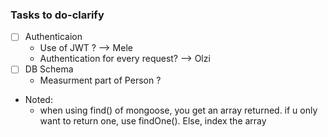 ### Tasks to do-clarify

- [ ] Authenticaion
	- Use of JWT ? --> Mele
	- Authentication for every request? --> Olzi
- [ ] DB Schema
	- Measurment part of Person ?
- Noted:
	- when using find() of mongoose, you get an array returned. if u only want to return one, use findOne(). Else, index the array